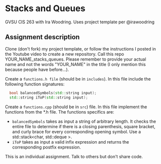 # Stacks and Queues
GVSU CIS 263 with Ira Woodring. Uses project template per @irawoodring

## Assignment description

Clone (don't fork) my project template, or follow the instructions I posted in the Youtube video to create a new repository.  Call this repo YOUR_NAME_stacks_queues.  Please remember to provide your actual name and not the words "YOUR_NAME" in the title (I only mention this because people have before...).

Create a ```functions.h file``` (should be in ```includes```).  In this file include the following function signatures:

```C++
  bool balancedSymbols(std::string input);
  std::string iToP(std::string input);
```

Create a ```functions.cpp``` (should be in ```src```) file.  In this file implement the functions from the \*.h file.  The functions specifics are:

- ```balancedSymbols``` takes as input a string of arbitrary length.  It checks the entire file to determine if there is a closing parenthesis, square bracket, and curly brace for every corresponding opening symbol.  Use a std::stack<char, std::deque<char> >.
- ```iToP``` takes as input a valid infix expression and returns the corresponding postfix expression.  

This is an individual assignment.  Talk to others but don't share code.
